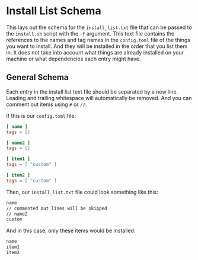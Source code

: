 # Install List Schema

This lays out the schema for the `install_list.txt` file that can be passed to the `install.sh` script with the `-f` argument. This text file contains the references to the names and tag names in the `config.toml` file of the things you want to install. And they will be installed in the order that you list them in. It does not take into account what things are already installed on your machine or what dependencies each entry might have.

## General Schema

Each entry in the install list text file should be separated by a new line. Leading and trailing whitespace will automatically be removed. And you can comment out items using `#` or `//`.

If this is our `config.toml` file:

```toml
[ name ]
tags = []

[ name2 ]
tags = []

[ item1 ]
tags = [ "custom" ]

[ item2 ]
tags = [ "custom" ]
```

Then, our `install_list.txt` file could look something like this:

```txt
name
// commented out lines will be skipped
// name2
custom
```

And in this case, only these items would be installed:
```txt
name
item1
item2
```
